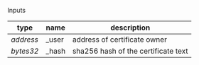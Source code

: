 Inputs

| type|name |description |
|----|---|---|
| *address* | _user | address of certificate owner |
| *bytes32* | _hash | sha256 hash of the certificate text |

